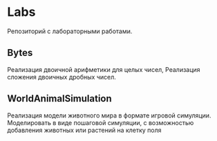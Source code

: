 # Labs
Репозиторий с лабораторными работами.
## Bytes
Реализация двоичной арифметики для целых чисел,
Реализация сложения двоичных дробных чисел.
## WorldAnimalSimulation
Реализация модели животного мира в формате игровой симуляции.
Моделировать в виде пошаговой симуляции, с возможностью добавления животных или растений на клетку поля
